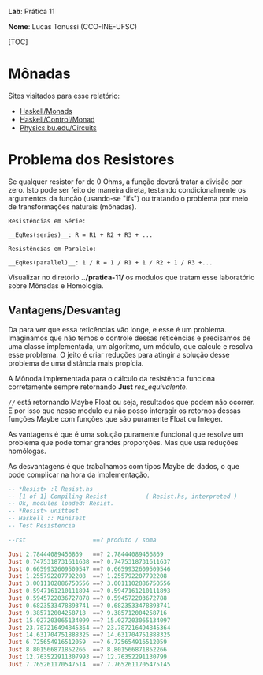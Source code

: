 __Lab__: Prática 11

__Nome__: Lucas Tonussi (CCO-INE-UFSC)

[TOC]

# Mônadas

Sites visitados para esse relatório:

+ [Haskell/Monads](http://www.haskell.org/haskellwiki/Monads "Haskellwiki: Monads")
+ [Haskell/Control/Monad](http://www.haskell.org/ghc/docs/latest/html/libraries/base/Control-Monad "Libraries: Control-Monad")
+ [Physics.bu.edu/Circuits](http://physics.bu.edu/py106/notes/Circuits.html "Circuits")

# Problema dos Resistores

Se qualquer resistor for de 0 Ohms, a função deverá tratar a divisão por zero. Isto pode ser feito de maneira direta, testando condicionalmente os argumentos da função (usando-se "ifs") ou tratando o problema por meio de transformações naturais (mônadas).

    Resistências em Série:

    __EqRes(series)__: R = R1 + R2 + R3 + ...

    Resistências em Paralelo:

    __EqRes(parallel)__: 1 / R = 1 / R1 + 1 / R2 + 1 / R3 +...

Visualizar no diretório __../pratica-11/__ os modulos que tratam esse laboratório sobre Mônadas e Homologia.

## Vantagens/Desvantag

Da para ver que essa reticências vão longe, e esse é um problema. Imaginamos que não temos o controle dessas reticências e precisamos de uma classe implementada, um algoritmo, um módulo, que calcule e resolva esse problema. O jeito é criar reduções para atingir a solução desse problema de uma distância mais propícia.

A Mônoda implementada para o cálculo da resistência funciona corretamente sempre retornando __Just__ _res_equivalente_.

`//` está retornando Maybe Float ou seja, resultados que podem não ocorrer.
E por isso que nesse modulo eu não posso interagir os retornos dessas funções Maybe com funções que são puramente Float ou Integer.

As vantagens é que é uma solução puramente funcional que resolve um problema que pode tomar grandes proporções. Mas que usa reduções homólogas.

As desvantagens é que trabalhamos com tipos Maybe de dados, o que pode complicar na hora da implementação.

```haskell
-- *Resist> :l Resist.hs
-- [1 of 1] Compiling Resist           ( Resist.hs, interpreted )
-- Ok, modules loaded: Resist.
-- *Resist> unittest
-- Haskell :: MiniTest
-- Test Resistencia

--rst                   ==? produto / soma

Just 2.78444089456869   ==? 2.78444089456869
Just 0.7475318731611638 ==? 0.7475318731611637
Just 0.6659932609509547 ==? 0.6659932609509546
Just 1.255792207792208  ==? 1.255792207792208
Just 3.0011102886750556 ==? 3.0011102886750556
Just 0.5947161210111894 ==? 0.5947161210111893
Just 0.5945722036727878 ==? 0.594572203672788
Just 0.6823533478893741 ==? 0.6823533478893741
Just 9.385712004258718  ==? 9.385712004258716
Just 15.027203065134099 ==? 15.027203065134097
Just 23.787216494845364 ==? 23.787216494845364
Just 14.631704751888325 ==? 14.631704751888325
Just 6.725654916512059  ==? 6.725654916512059
Just 8.801566871852266  ==? 8.801566871852266
Just 12.763522911307993 ==? 12.76352291130799
Just 7.765261170547514  ==? 7.7652611705475145
```
